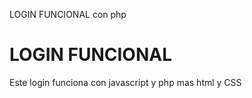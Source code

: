 LOGIN FUNCIONAL
con php

<h1>LOGIN FUNCIONAL</h1>
<p>Este login funciona con javascript y php mas html y CSS</p>
